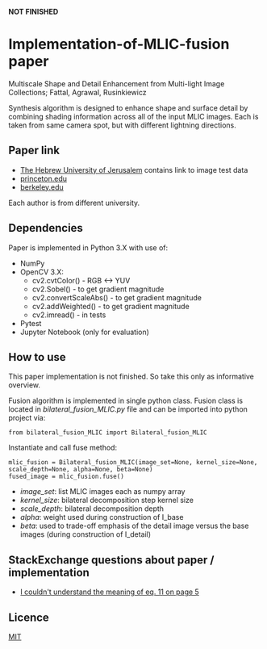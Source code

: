 **NOT FINISHED**

# Implementation-of-MLIC-fusion paper
Multiscale Shape and Detail Enhancement from Multi-light Image Collections; Fattal, Agrawal, Rusinkiewicz

Synthesis algorithm is designed to enhance shape and surface detail by combining shading information across all of the input MLIC images.
Each is taken from same camera spot, but with different lightning directions.

## Paper link
* [The Hebrew University of Jerusalem](http://www.cs.huji.ac.il/~raananf/projects/mlic/mlic.html) contains link to image test data
* [princeton.edu](https://gfx.cs.princeton.edu/pubs/Fattal_2007_MSA/mlic.pdf)
* [berkeley.edu](http://kneecap.cs.berkeley.edu/papers/mlic/mlic-SIG07.pdf)

Each author is from different university.

## Dependencies

Paper is implemented in Python 3.X with use of:
*  NumPy
*  OpenCV 3.X:
    * cv2.cvtColor() - RGB <-> YUV
    * cv2.Sobel() - to get gradient magnitude
    * cv2.convertScaleAbs() - to get gradient magnitude
    * cv2.addWeighted() - to get gradient magnitude
    * cv2.imread() - in tests
*  Pytest
*  Jupyter Notebook (only for evaluation)

## How to use
This paper implementation is not finished.
So take this only as informative overview.

Fusion algorithm is implemented in single python class. Fusion class is located in *bilateral_fusion_MLIC.py* file and can be imported into python project via:

```
from bilateral_fusion_MLIC import Bilateral_fusion_MLIC
```

Instantiate and call fuse method:

```
mlic_fusion = Bilateral_fusion_MLIC(image_set=None, kernel_size=None, scale_depth=None, alpha=None, beta=None)
fused_image = mlic_fusion.fuse()
```

* *image_set*: list MLIC images each as numpy array
* *kernel_size*: bilateral decomposition step kernel size
* *scale_depth*: bilateral decomposition depth
* *alpha*: weight used during construction of I_base
* *beta*: used to trade-off emphasis of the detail image versus the base images (during construction of I_detail)

## StackExchange questions about paper / implementation
* [I couldn't understand the meaning of eq. 11 on page 5](https://dsp.stackexchange.com/questions/26069/multiscale-shape-and-detail-enhancement-from-multi-light-image-collections)

## Licence

[MIT](https://github.com/ToKraTheSecond/Implementation-of-MLIC-fusion/blob/master/LICENSE)
